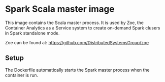 # Spark Scala master image

This image contains the Scala master process. It is used by Zoe, the Container Analytics as a
Service system to create on-demand Spark clusers in Spark standalone mode.

Zoe can be found at: https://github.com/DistributedSystemsGroup/zoe

## Setup

The Dockerfile automatically starts the Spark master process when the container is run.

